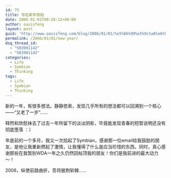 ```yaml
---
id: 75
title: 写在新年依始
date: 2006-01-01T00:28:12+00:00
author: oasisfeng
layout: post
guid: 'http://www.oasisfeng.com/blog/2006/01/01/%e5%86%99%e5%9c%a8%e6%96%b0%e5%b9%b4%e4%be%9d%e5%a7%8b/'
permalink: /2006/01/01/new-year/
dsq_thread_id:
  - "583901142"
  - "583901142"
categories:
  - Life
  - Symbian
  - Thinking
tags:
  - Life
  - Symbian
  - Thinking
---
```

新的一年，有很多想法。静静思索，发现几乎所有的想法都可以回溯到一个核心——“又老了一岁”……

释然和欣慰抹去了过去一年所留下的淡淡阴影，毕竟能发现青春的短暂说明还没有彻底堕落 ：）

年底前的一个多月，我又一次拾起了Symbian，感谢那一位email给我鼓励的朋友，是他让我重新燃起了激情，让我懂得了什么是应当珍惜的东西。同时，真心感谢那些在我暂别WDA一年之久仍然回帖顶我的朋友！你们是我前进的最大动力～！

2006，纵使前路曲折，吾将披荆斩棘……